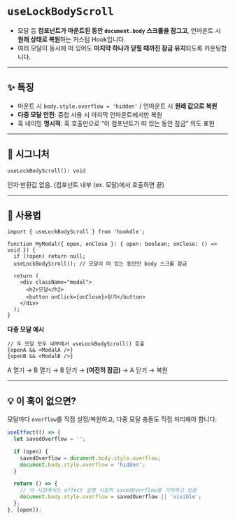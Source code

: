 # `useLockBodyScroll`

- 모달 등 **컴포넌트가 마운트된 동안 `document.body` 스크롤을 잠그고**, 언마운트 시 **원래 상태로 복원**하는 커스텀 Hook입니다.
- 여러 모달이 동시에 떠 있어도 **마지막 하나가 닫힐 때까진 잠금 유지**되도록 카운팅합니다.

---

## ✨ 특징

- 마운트 시 `body.style.overflow = 'hidden'` / 언마운트 시 **원래 값으로 복원**
- **다중 모달 안전**: 중첩 사용 시 마지막 언마운트에서만 복원
- 훅 네이밍 **명시적**: 훅 호출만으로 “이 컴포넌트가 떠 있는 동안 잠금” 의도 표현

---

## 🔗 시그니처

```tsx
useLockBodyScroll(): void
```

인자·반환값 없음. (컴포넌트 내부 (ex. 모달)에서 호출하면 끝)

---

## 🧩 사용법

```tsx
import { useLockBodyScroll } from 'hookdle';

function MyModal({ open, onClose }: { open: boolean; onClose: () => void }) {
  if (!open) return null;
  useLockBodyScroll(); // 모달이 떠 있는 동안만 body 스크롤 잠금

  return (
    <div className="modal">
      <h2>모달</h2>
      <button onClick={onClose}>닫기</button>
    </div>
  );
}
```

**다중 모달 예시**

```tsx
// 두 모달 모두 내부에서 useLockBodyScroll() 호출
{openA && <ModalA />}
{openB && <ModalB />}
```

A 열기 → B 열기 → B 닫기 → **(여전히 잠금)** → A 닫기 → 복원

---

## 💡 이 훅이 없으면?

모달마다 `overflow`를 직접 설정/복원하고, 다중 모달 충돌도 직접 처리해야 합니다.

```jsx
useEffect(() => {
  let savedOverflow = '';

  if (open) {
    savedOverflow = document.body.style.overflow;
    document.body.style.overflow = 'hidden';
  }

  return () => {
    // 이 시점에서는 effect 실행 시점의 savedOverflow를 기억하고 있음
    document.body.style.overflow = savedOverflow || 'visible';
  };
}, [open]);
```
